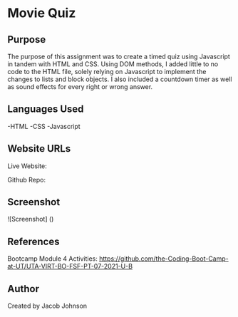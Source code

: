 # Movie Quiz

## Purpose
The purpose of this assignment was to create a timed quiz using Javascript in tandem with HTML and CSS. Using DOM methods, I added little to no code to the HTML file, solely relying on Javascript to implement the changes to lists and block objects. I also included a countdown timer as well as sound effects for every right or wrong answer. 

## Languages Used
-HTML
-CSS
-Javascript

## Website URLs
Live Website:

Github Repo:

## Screenshot
![Screenshot] ()

## References
Bootcamp Module 4 Activities: https://github.com/the-Coding-Boot-Camp-at-UT/UTA-VIRT-BO-FSF-PT-07-2021-U-B

## Author
Created by Jacob Johnson